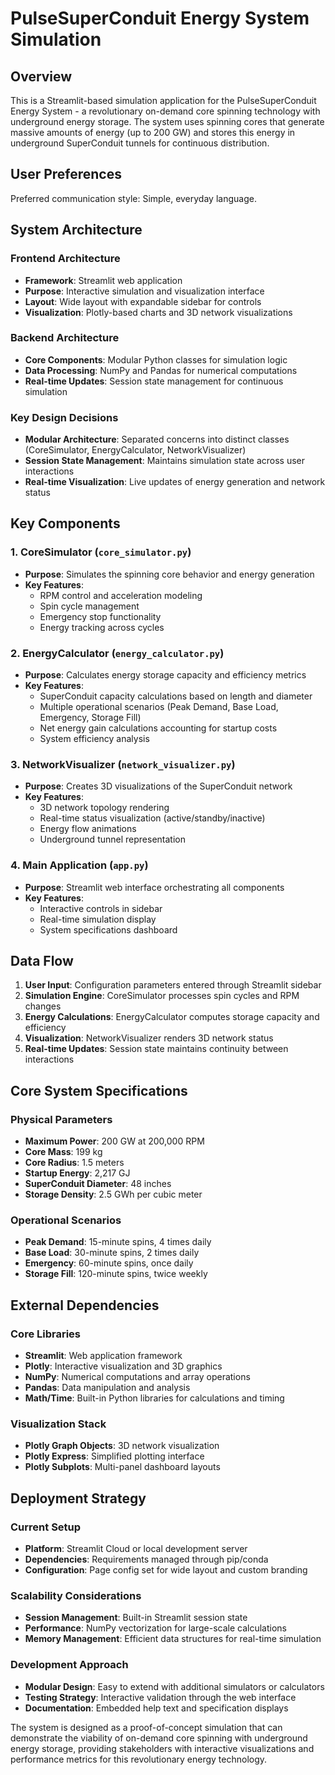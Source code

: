 # PulseSuperConduit Energy System Simulation

## Overview

This is a Streamlit-based simulation application for the PulseSuperConduit Energy System - a revolutionary on-demand core spinning technology with underground energy storage. The system uses spinning cores that generate massive amounts of energy (up to 200 GW) and stores this energy in underground SuperConduit tunnels for continuous distribution.

## User Preferences

Preferred communication style: Simple, everyday language.

## System Architecture

### Frontend Architecture
- **Framework**: Streamlit web application
- **Purpose**: Interactive simulation and visualization interface
- **Layout**: Wide layout with expandable sidebar for controls
- **Visualization**: Plotly-based charts and 3D network visualizations

### Backend Architecture
- **Core Components**: Modular Python classes for simulation logic
- **Data Processing**: NumPy and Pandas for numerical computations
- **Real-time Updates**: Session state management for continuous simulation

### Key Design Decisions
- **Modular Architecture**: Separated concerns into distinct classes (CoreSimulator, EnergyCalculator, NetworkVisualizer)
- **Session State Management**: Maintains simulation state across user interactions
- **Real-time Visualization**: Live updates of energy generation and network status

## Key Components

### 1. CoreSimulator (`core_simulator.py`)
- **Purpose**: Simulates the spinning core behavior and energy generation
- **Key Features**:
  - RPM control and acceleration modeling
  - Spin cycle management
  - Emergency stop functionality
  - Energy tracking across cycles

### 2. EnergyCalculator (`energy_calculator.py`)
- **Purpose**: Calculates energy storage capacity and efficiency metrics
- **Key Features**:
  - SuperConduit capacity calculations based on length and diameter
  - Multiple operational scenarios (Peak Demand, Base Load, Emergency, Storage Fill)
  - Net energy gain calculations accounting for startup costs
  - System efficiency analysis

### 3. NetworkVisualizer (`network_visualizer.py`)
- **Purpose**: Creates 3D visualizations of the SuperConduit network
- **Key Features**:
  - 3D network topology rendering
  - Real-time status visualization (active/standby/inactive)
  - Energy flow animations
  - Underground tunnel representation

### 4. Main Application (`app.py`)
- **Purpose**: Streamlit web interface orchestrating all components
- **Key Features**:
  - Interactive controls in sidebar
  - Real-time simulation display
  - System specifications dashboard

## Data Flow

1. **User Input**: Configuration parameters entered through Streamlit sidebar
2. **Simulation Engine**: CoreSimulator processes spin cycles and RPM changes
3. **Energy Calculations**: EnergyCalculator computes storage capacity and efficiency
4. **Visualization**: NetworkVisualizer renders 3D network status
5. **Real-time Updates**: Session state maintains continuity between interactions

## Core System Specifications

### Physical Parameters
- **Maximum Power**: 200 GW at 200,000 RPM
- **Core Mass**: 199 kg
- **Core Radius**: 1.5 meters
- **Startup Energy**: 2,217 GJ
- **SuperConduit Diameter**: 48 inches
- **Storage Density**: 2.5 GWh per cubic meter

### Operational Scenarios
- **Peak Demand**: 15-minute spins, 4 times daily
- **Base Load**: 30-minute spins, 2 times daily
- **Emergency**: 60-minute spins, once daily
- **Storage Fill**: 120-minute spins, twice weekly

## External Dependencies

### Core Libraries
- **Streamlit**: Web application framework
- **Plotly**: Interactive visualization and 3D graphics
- **NumPy**: Numerical computations and array operations
- **Pandas**: Data manipulation and analysis
- **Math/Time**: Built-in Python libraries for calculations and timing

### Visualization Stack
- **Plotly Graph Objects**: 3D network visualization
- **Plotly Express**: Simplified plotting interface
- **Plotly Subplots**: Multi-panel dashboard layouts

## Deployment Strategy

### Current Setup
- **Platform**: Streamlit Cloud or local development server
- **Dependencies**: Requirements managed through pip/conda
- **Configuration**: Page config set for wide layout and custom branding

### Scalability Considerations
- **Session Management**: Built-in Streamlit session state
- **Performance**: NumPy vectorization for large-scale calculations
- **Memory Management**: Efficient data structures for real-time simulation

### Development Approach
- **Modular Design**: Easy to extend with additional simulators or calculators
- **Testing Strategy**: Interactive validation through the web interface
- **Documentation**: Embedded help text and specification displays

The system is designed as a proof-of-concept simulation that can demonstrate the viability of on-demand core spinning with underground energy storage, providing stakeholders with interactive visualizations and performance metrics for this revolutionary energy technology.